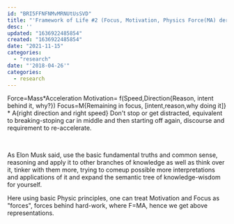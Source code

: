 ```yaml
---
id: "BRI5FFNFNMvMRNUtUsSVD"
title: "'Framework of Life #2 (Focus, Motivation, Physics Force(MA) derivation)'"
desc: ''
updated: "1636922485854"
created: "1636922485854"
date: "2021-11-15"
categories: 
  - "research"
date: "'2018-04-26'"
categories:
  - research
---
```


Force=Mass\*Acceleration Motivation= f(Speed,Direction{Reason, intent behind it, why?}) Focus=M{Remaining in focus, \[intent,reason,why doing it\]} \* A{right direction and right speed} Don't stop or get distracted, equivalent to breaking-stoping car in middle and then starting off again, discourse and requirement to re-accelerate.

 

As Elon Musk said, use the basic fundamental truths and common sense, reasoning and apply it to other branches of knowledge as well as think over it, tinker with them more, trying to comeup possible more interpretations and applications of it and expand the semantic tree of knowledge-wisdom for yourself.

Here using basic Physic principles, one can treat Motivation and Focus as "forces", forces behind hard-work, where F=MA, hence we get above representations.
